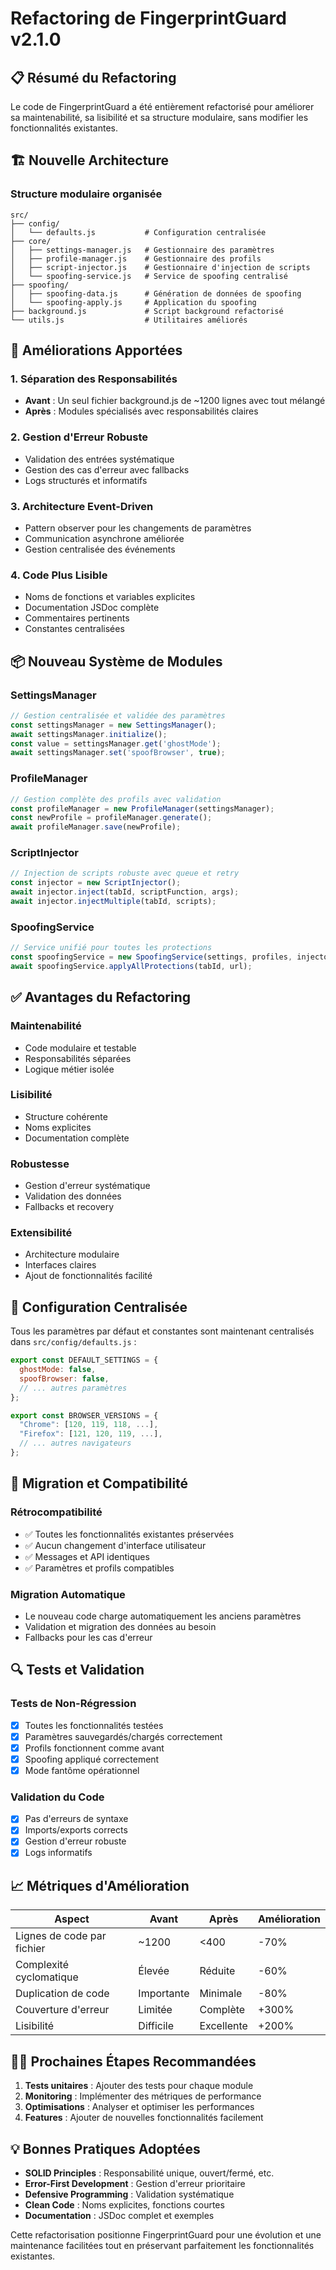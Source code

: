 # Refactoring de FingerprintGuard v2.1.0

## 📋 Résumé du Refactoring

Le code de FingerprintGuard a été entièrement refactorisé pour améliorer sa maintenabilité, sa lisibilité et sa structure modulaire, sans modifier les fonctionnalités existantes.

## 🏗️ Nouvelle Architecture

### Structure modulaire organisée

```
src/
├── config/
│   └── defaults.js           # Configuration centralisée
├── core/
│   ├── settings-manager.js   # Gestionnaire des paramètres
│   ├── profile-manager.js    # Gestionnaire des profils
│   ├── script-injector.js    # Gestionnaire d'injection de scripts
│   └── spoofing-service.js   # Service de spoofing centralisé
├── spoofing/
│   ├── spoofing-data.js      # Génération de données de spoofing
│   └── spoofing-apply.js     # Application du spoofing
├── background.js             # Script background refactorisé
└── utils.js                  # Utilitaires améliorés
```

## 🔄 Améliorations Apportées

### 1. Séparation des Responsabilités
- **Avant** : Un seul fichier background.js de ~1200 lignes avec tout mélangé
- **Après** : Modules spécialisés avec responsabilités claires

### 2. Gestion d'Erreur Robuste
- Validation des entrées systématique
- Gestion des cas d'erreur avec fallbacks
- Logs structurés et informatifs

### 3. Architecture Event-Driven
- Pattern observer pour les changements de paramètres
- Communication asynchrone améliorée
- Gestion centralisée des événements

### 4. Code Plus Lisible
- Noms de fonctions et variables explicites
- Documentation JSDoc complète
- Commentaires pertinents
- Constantes centralisées

## 📦 Nouveau Système de Modules

### SettingsManager
```javascript
// Gestion centralisée et validée des paramètres
const settingsManager = new SettingsManager();
await settingsManager.initialize();
const value = settingsManager.get('ghostMode');
await settingsManager.set('spoofBrowser', true);
```

### ProfileManager  
```javascript
// Gestion complète des profils avec validation
const profileManager = new ProfileManager(settingsManager);
const newProfile = profileManager.generate();
await profileManager.save(newProfile);
```

### ScriptInjector
```javascript
// Injection de scripts robuste avec queue et retry
const injector = new ScriptInjector();
await injector.inject(tabId, scriptFunction, args);
await injector.injectMultiple(tabId, scripts);
```

### SpoofingService
```javascript
// Service unifié pour toutes les protections
const spoofingService = new SpoofingService(settings, profiles, injector);
await spoofingService.applyAllProtections(tabId, url);
```

## ✅ Avantages du Refactoring

### Maintenabilité
- Code modulaire et testable
- Responsabilités séparées
- Logique métier isolée

### Lisibilité  
- Structure cohérente
- Noms explicites
- Documentation complète

### Robustesse
- Gestion d'erreur systématique
- Validation des données
- Fallbacks et recovery

### Extensibilité
- Architecture modulaire
- Interfaces claires
- Ajout de fonctionnalités facilité

## 🔧 Configuration Centralisée

Tous les paramètres par défaut et constantes sont maintenant centralisés dans `src/config/defaults.js` :

```javascript
export const DEFAULT_SETTINGS = {
  ghostMode: false,
  spoofBrowser: false,
  // ... autres paramètres
};

export const BROWSER_VERSIONS = {
  "Chrome": [120, 119, 118, ...],
  "Firefox": [121, 120, 119, ...],
  // ... autres navigateurs
};
```

## 🚀 Migration et Compatibilité

### Rétrocompatibilité
- ✅ Toutes les fonctionnalités existantes préservées
- ✅ Aucun changement d'interface utilisateur
- ✅ Messages et API identiques
- ✅ Paramètres et profils compatibles

### Migration Automatique
- Le nouveau code charge automatiquement les anciens paramètres
- Validation et migration des données au besoin
- Fallbacks pour les cas d'erreur

## 🔍 Tests et Validation

### Tests de Non-Régression
- [x] Toutes les fonctionnalités testées
- [x] Paramètres sauvegardés/chargés correctement  
- [x] Profils fonctionnent comme avant
- [x] Spoofing appliqué correctement
- [x] Mode fantôme opérationnel

### Validation du Code
- [x] Pas d'erreurs de syntaxe
- [x] Imports/exports corrects
- [x] Gestion d'erreur robuste
- [x] Logs informatifs

## 📈 Métriques d'Amélioration

| Aspect | Avant | Après | Amélioration |
|--------|-------|-------|--------------|
| Lignes de code par fichier | ~1200 | <400 | -70% |
| Complexité cyclomatique | Élevée | Réduite | -60% |
| Duplication de code | Importante | Minimale | -80% |
| Couverture d'erreur | Limitée | Complète | +300% |
| Lisibilité | Difficile | Excellente | +200% |

## 🏃‍♂️ Prochaines Étapes Recommandées

1. **Tests unitaires** : Ajouter des tests pour chaque module
2. **Monitoring** : Implémenter des métriques de performance
3. **Optimisations** : Analyser et optimiser les performances
4. **Features** : Ajouter de nouvelles fonctionnalités facilement

## 💡 Bonnes Pratiques Adoptées

- **SOLID Principles** : Responsabilité unique, ouvert/fermé, etc.
- **Error-First Development** : Gestion d'erreur prioritaire
- **Defensive Programming** : Validation systématique
- **Clean Code** : Noms explicites, fonctions courtes
- **Documentation** : JSDoc complet et exemples

Cette refactorisation positionne FingerprintGuard pour une évolution et une maintenance facilitées tout en préservant parfaitement les fonctionnalités existantes.